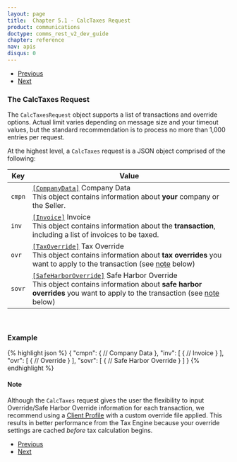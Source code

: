 ```yaml
---
layout: page
title:  Chapter 5.1 - CalcTaxes Request
product: communications
doctype: comms_rest_v2_dev_guide
chapter: reference
nav: apis
disqus: 0
---
```


<ul class="pager">
  <li class="previous"><a href="/communications/dev-guide_rest_v2/reference/"><i class="glyphicon glyphicon-chevron-left"></i>Previous</a></li>
  <li class="next"><a href="/communications/dev-guide_rest_v2/reference/company-data/">Next<i class="glyphicon glyphicon-chevron-right"></i></a></li>
</ul>

<h3>The CalcTaxes Request</h3>

The <code>CalcTaxesRequest</code> object supports a list of transactions and override options. Actual limit varies depending on message size and your timeout values, but the standard recommendation is to process no more than 1,000 entries per request.

At the highest level, a <code>CalcTaxes</code> request is a JSON object comprised of the following:

<div class="mobile-table">
  <table class="styled-table">
    <thead>
      <tr>
        <th>Key</th>
        <th>Value</th>
      </tr>
    </thead>
    <tbody>
      <tr>
        <td><code>cmpn</code></td>
        <td><a class="dev-guide-link" href="/communications/dev-guide_rest_v2/reference/company-data/"><code>[CompanyData]</code></a> Company Data
        <br>
        This object contains information about <b>your</b> company or the Seller.</td>
      </tr>
      <tr>
        <td><code>inv</code></td>
        <td><a class="dev-guide-link" href="/communications/dev-guide_rest_v2/reference/invoice/"><code>[Invoice]</code></a> Invoice
        <br/>
        This object contains information about the <b>transaction</b>, including a list of invoices to be taxed.</td>
      </tr>
      <tr>
        <td><code>ovr</code></td>
        <td><a class="dev-guide-link" href="/communications/dev-guide_rest_v2/reference/tax-override/"><code>[TaxOverride]</code></a> Tax Override
        <br/>
        This object contains information about <b>tax overrides</b> you want to apply to the transaction (see <a class="dev-guide-link" href="#note">note</a> below)</td>
      </tr>
      <tr>
        <td><code>sovr</code></td>
        <td><a class="dev-guide-link" href="/communications/dev-guide_rest_v2/reference/safe-harbor-override/"><code>[SafeHarborOverride]</code></a> Safe Harbor Override
        <br/>
        This object contains information about <b>safe harbor overrides</b> you want to apply to the transaction (see <a class="dev-guide-link" href="#note">note</a> below)</td>
      </tr>
    </tbody>
  </table>
</div>
<br>

<h3>Example</h3>

{% highlight json %}
{
  "cmpn": {
    // Company Data 
  },
  "inv": [
    {
      // Invoice
    }
  ],
  "ovr": [
    {
      // Override
    }
  ],
  "sovr": [
    {
      // Safe Harbor Override
    }
  ]
}
{% endhighlight %}

<h4 id="note">Note</h4>
Although the <code>CalcTaxes</code> request gives the user the flexibility to input Override/Safe Harbor Override information for each transaction, we recommend using a <a class="dev-guide-link" href="/communications/dev-guide_rest_v2/customizing-transactions/client-profiles/">Client Profile</a> with a custom override file applied. This results in better performance from the Tax Engine because your override settings are cached <i>before</i> tax calculation begins.

<ul class="pager">
  <li class="previous"><a href="/communications/dev-guide_rest_v2/reference/"><i class="glyphicon glyphicon-chevron-left"></i>Previous</a></li>
  <li class="next"><a href="/communications/dev-guide_rest_v2/reference/company-data/">Next<i class="glyphicon glyphicon-chevron-right"></i></a></li>
</ul>